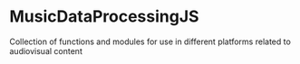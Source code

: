 # MusicDataProcessingJS
Collection of functions and modules for use in different platforms related to audiovisual content
